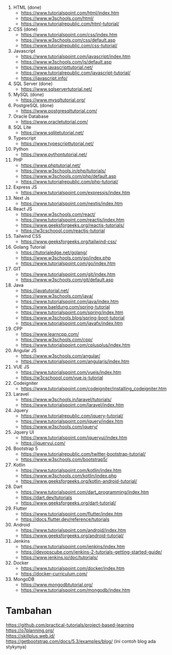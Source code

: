 1. HTML (done)
   - https://www.tutorialspoint.com/html/index.htm
   - https://www.w3schools.com/html/
   - https://www.tutorialrepublic.com/html-tutorial/
2. CSS (done)
   - https://www.tutorialspoint.com/css/index.htm
   - https://www.w3schools.com/css/default.asp
   - https://www.tutorialrepublic.com/css-tutorial/
3. Javascript
   - https://www.tutorialspoint.com/javascript/index.htm
   - https://www.w3schools.com/js/default.asp
   - https://www.javascripttutorial.net/
   - https://www.tutorialrepublic.com/javascript-tutorial/
   - https://javascript.info/
4. SQL Server (done)
   - https://www.sqlservertutorial.net/
5. MySQL (done)
   - https://www.mysqltutorial.org/
6. PostgreSQL (done)
   - https://www.postgresqltutorial.com/
7. Oracle Database
   - https://www.oracletutorial.com/
8. SQL Lite
   - https://www.sqlitetutorial.net/
9. Typescript
   - https://www.typescripttutorial.net/
10. Python
    - https://www.pythontutorial.net/
11. PHP
    - https://www.phptutorial.net/
    - https://www.w3schools.in/php/tutorials/
    - https://www.w3schools.com/php/default.asp
    - https://www.tutorialrepublic.com/php-tutorial/
12. Express JS
    - https://www.tutorialspoint.com/expressjs/index.htm
13. Next Js
    - https://www.tutorialspoint.com/nextjs/index.htm
14. React JS
    - https://www.w3schools.com/react/
    - https://www.tutorialspoint.com/reactjs/index.htm
    - https://www.geeksforgeeks.org/reactjs-tutorials/
    - https://w3cschoool.com/reactjs-tutorial
15. Tailwind CSS
    - https://www.geeksforgeeks.org/tailwind-css/
16. Golang Tutorial
    - https://tutorialedge.net/golang/
    - https://www.w3schools.com/go/index.php
    - https://www.tutorialspoint.com/go/index.htm
17. GIT
    - https://www.tutorialspoint.com/git/index.htm
    - https://www.w3schools.com/git/default.asp
18. Java 
    - https://javatutorial.net/
    - https://www.w3schools.com/java/
    - https://www.tutorialspoint.com/java/index.htm
    - https://www.baeldung.com/spring-tutorial
    - https://www.tutorialspoint.com/spring/index.htm
    - https://www.w3schools.blog/spring-boot-tutorial
    - https://www.tutorialspoint.com/javafx/index.htm
19. CPP
    - https://www.learncpp.com/
    - https://www.w3schools.com/cpp/
    - https://www.tutorialspoint.com/cplusplus/index.htm
20. Angular JS
    - https://www.w3schools.com/angular/
    - https://www.tutorialspoint.com/angularjs/index.htm
21. VUE JS
    - https://www.tutorialspoint.com/vuejs/index.htm
    - https://w3cschoool.com/vue.js-tutorial
22. Codeigniter 
    - https://www.tutorialspoint.com/codeigniter/installing_codeigniter.htm
23. Laravel
    - https://www.w3schools.in/laravel/tutorials/
    - https://www.tutorialspoint.com/laravel/index.htm
24. Jquery
    - https://www.tutorialrepublic.com/jquery-tutorial/
    - https://www.tutorialspoint.com/jquery/index.htm
    - https://www.w3schools.com/jquery/
25. Jquery UI
    - https://www.tutorialspoint.com/jqueryui/index.htm
    - https://jqueryui.com/
26. Bootstrap 5
    - https://www.tutorialrepublic.com/twitter-bootstrap-tutorial/
    - https://www.w3schools.com/bootstrap5/
27. Kotlin
    - https://www.tutorialspoint.com/kotlin/index.htm
    - https://www.w3schools.com/kotlin/index.php
    - https://www.geeksforgeeks.org/kotlin-android-tutorial/
28. Dart
    - https://www.tutorialspoint.com/dart_programming/index.htm
    - https://dart.dev/tutorials
    - https://www.geeksforgeeks.org/dart-tutorial/
29. Flutter
    - https://www.tutorialspoint.com/flutter/index.htm
    - https://docs.flutter.dev/reference/tutorials
30. Android
    - https://www.tutorialspoint.com/android/index.htm
    - https://www.geeksforgeeks.org/android-tutorial/
31. Jenkins
    - https://www.tutorialspoint.com/jenkins/index.htm
    - https://devopscube.com/jenkins-2-tutorials-getting-started-guide/
    - https://www.jenkins.io/doc/tutorials/
32. Docker
    - https://www.tutorialspoint.com/docker/index.htm
    - https://docker-curriculum.com/
33. MongoDB
    - https://www.mongodbtutorial.org/
    - https://www.tutorialspoint.com/mongodb/index.htm

# Tambahan <br>
https://github.com/practical-tutorials/project-based-learning <br>
https://o7planning.org/ <br>
https://skillplus.web.id/ <br>
https://getbootstrap.com/docs/5.3/examples/blog/   (ini contoh blog ada stykynya)

